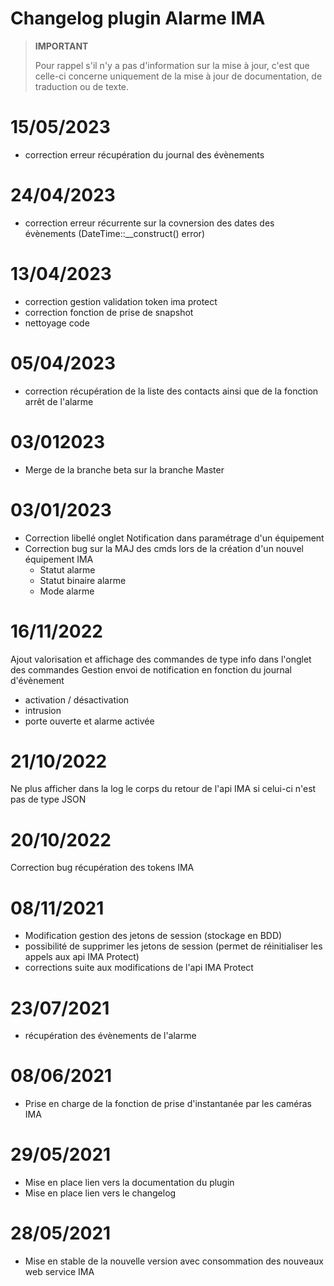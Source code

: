 # Changelog plugin Alarme IMA

>**IMPORTANT**
>
>Pour rappel s'il n'y a pas d'information sur la mise à jour, c'est que celle-ci concerne uniquement de la mise à jour de documentation, de traduction ou de texte.
# 15/05/2023
- correction erreur récupération du journal des évènements
 
# 24/04/2023
- correction erreur récurrente sur la covnersion des dates des évènements (DateTime::__construct() error)

# 13/04/2023
- correction gestion validation token ima protect
- correction fonction de prise de snapshot
- nettoyage code

# 05/04/2023
- correction récupération de la liste des contacts ainsi que de la fonction arrêt de l'alarme 

# 03/012023
- Merge de la branche beta sur la branche Master

# 03/01/2023
- Correction libellé onglet Notification dans paramétrage d'un équipement
- Correction bug sur la MAJ des cmds lors de la création d'un nouvel équipement IMA 
   *  Statut alarme
   *  Statut binaire alarme
   *  Mode alarme

# 16/11/2022
Ajout valorisation et affichage des commandes de type info dans l'onglet des commandes
Gestion envoi de notification en fonction du journal d'évènement

* activation / désactivation
* intrusion
* porte ouverte et alarme activée

# 21/10/2022
Ne plus afficher dans la log le corps du retour de l'api IMA si celui-ci n'est pas de type JSON

# 20/10/2022
Correction bug récupération des tokens IMA

# 08/11/2021
- Modification gestion des jetons de session (stockage en BDD)
- possibilité de supprimer les jetons de session (permet de réinitialiser les appels aux api IMA Protect)
- corrections suite aux modifications de l'api IMA Protect

# 23/07/2021
- récupération des évènements de l'alarme

# 08/06/2021
- Prise en charge de la fonction de prise d'instantanée par les caméras IMA

# 29/05/2021
- Mise en place lien vers la documentation du plugin
- Mise en place lien vers le changelog

# 28/05/2021
- Mise en stable de la nouvelle version avec consommation des nouveaux web service IMA
